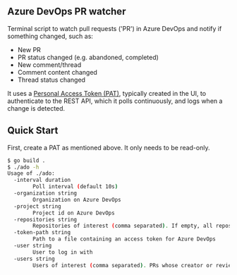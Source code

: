 ## Azure DevOps PR watcher

Terminal script to watch pull requests ('PR') in Azure DevOps and notify if something changed, such as:
- New PR
- PR status changed (e.g. abandoned, completed)
- New comment/thread
- Comment content changed
- Thread status changed

It uses a [Personal Access Token (PAT)](https://learn.microsoft.com/en-us/azure/devops/organizations/accounts/use-personal-access-tokens-to-authenticate?toc=%2Fazure%2Fdevops%2Forganizations%2Fsecurity%2Ftoc.json&view=azure-devops&tabs=Windows), typically created in the UI, to authenticate to the REST API, which it polls continuously, and logs when a change is detected.


## Quick Start

First, create a PAT as mentioned above. It only needs to be read-only.

```sh
$ go build .
$ ./ado -h
Usage of ./ado:
  -interval duration
    	Poll interval (default 10s)
  -organization string
    	Organization on Azure DevOps
  -project string
    	Project id on Azure DevOps
  -repositories string
    	Repositories of interest (comma separated). If empty, all repositories will be watched.
  -token-path string
    	Path to a file containing an access token for Azure DevOps
  -user string
    	User to log in with
  -users string
    	Users of interest (comma separated). PRs whose creator or reviewers match at least one of those will be shown. If empty, all PRs will be watched.
```
